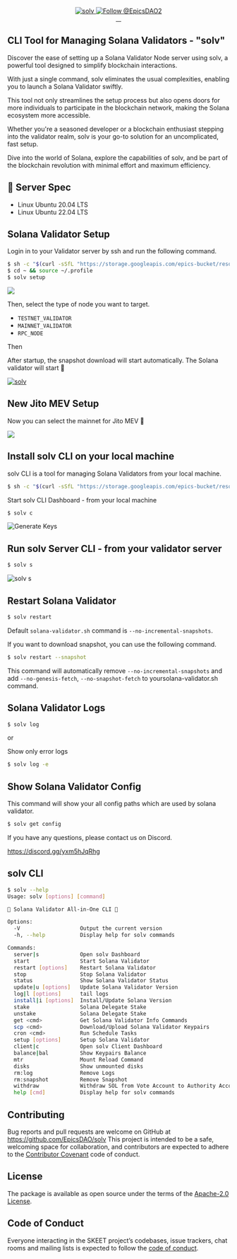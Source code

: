 <p align="center">
  <a href="https://solv.epics.dev/">
    <img src="https://storage.googleapis.com/epics-bucket/solv/assets/v3/solvEN.png" alt="solv" />
  </a>

  <a href="https://twitter.com/intent/follow?screen_name=EpicsDAO2">
    <img src="https://img.shields.io/twitter/follow/EpicsDAO2.svg?label=Follow%20@EpicsDAO2" alt="Follow @EpicsDAO2" />
  </a>
  <br/>
  <a aria-label="npm version" href="https://www.npmjs.com/package/@epics-dao/solv">
    <img alt="" src="https://badgen.net/npm/v/@epics-dao/solv">
  </a>
  <a aria-label="Downloads Number" href="https://www.npmjs.com/package/@epics-dao/solv">
    <img alt="" src="https://badgen.net/npm/dt/@epics-dao/solv">
  </a>
  <a aria-label="License" href="https://github.com/EpicsDAO/solv/blob/master/LICENSE.txt">
    <img alt="" src="https://badgen.net/badge/license/Apache/blue">
  </a>
    <a aria-label="Code of Conduct" href="https://github.com/EpicsDAO/solv/blob/master/CODE_OF_CONDUCT.md">
    <img alt="" src="https://img.shields.io/badge/Contributor%20Covenant-2.1-4baaaa.svg">
  </a>
</p>

## CLI Tool for Managing Solana Validators - "solv"

Discover the ease of setting up a Solana Validator Node server using solv, a powerful tool designed to simplify blockchain interactions.

With just a single command, solv eliminates the usual complexities, enabling you to launch a Solana Validator swiftly.

This tool not only streamlines the setup process but also opens doors for more individuals to participate in the blockchain network, making the Solana ecosystem more accessible.

Whether you're a seasoned developer or a blockchain enthusiast stepping into the validator realm, solv is your go-to solution for an uncomplicated, fast setup.

Dive into the world of Solana, explore the capabilities of solv, and be part of the blockchain revolution with minimal effort and maximum efficiency.

## 📖 Server Spec

- Linux Ubuntu 20.04 LTS
- Linux Ubuntu 22.04 LTS

## Solana Validator Setup

Login in to your Validator server by ssh and run the following command.

```bash
$ sh -c "$(curl -sSfL "https://storage.googleapis.com/epics-bucket/resource/solv/v3.3/install")"
$ cd ~ && source ~/.profile
$ solv setup
```

![](https://storage.googleapis.com/zenn-user-upload/949db29fc401-20240131.png)

Then, select the type of node you want to target.

- `TESTNET_VALIDATOR`
- `MAINNET_VALIDATOR`
- `RPC_NODE`

Then

After startup, the snapshot download will start automatically.
The Solana validator will start 🎊

[![solv](https://storage.googleapis.com/epics-bucket/Validator/solv-install-top.gif)](https://youtu.be/rY4bajhRJgw)

## New Jito MEV Setup

Now you can select the mainnet for Jito MEV 🎉

![](https://storage.googleapis.com/epics-bucket/solv/assets/mainnet-select.png)

## Install solv CLI on your local machine

solv CLI is a tool for managing Solana Validators from your local machine.

```bash
$ sh -c "$(curl -sSfL "https://storage.googleapis.com/epics-bucket/resource/solv-cli/v3.0.0/install")"
```

Start solv CLI Dashboard - from your local machine

```bash
$ solv c
```

![Generate Keys](https://storage.googleapis.com/epics-bucket/solv/assets/generate-keys.png)

## Run solv Server CLI - from your validator server

```bash
$ solv s
```

![solv s](https://storage.googleapis.com/epics-bucket/solv/assets/solv-s.png)

## Restart Solana Validator

```bash
$ solv restart
```

Default `solana-validator.sh` command is `--no-incremental-snapshots`.

If you want to download snapshot, you can use the following command.

```bash
$ solv restart --snapshot
```

This command will automatically remove `--no-incremental-snapshots` and add `--no-genesis-fetch`, `--no-snapshot-fetch` to yoursolana-validator.sh command.

## Solana Validator Logs

```bash
$ solv log
```

or

Show only error logs

```bash
$ solv log -e
```

## Show Solana Validator Config

This command will show your all config paths which are used by solana validator.

```bash
$ solv get config
```

If you have any questions, please contact us on Discord.

https://discord.gg/yxm5hJqRhg

## solv CLI

```bash
$ solv --help
Usage: solv [options] [command]

💎 Solana Validator All-in-One CLI 💎

Options:
  -V                   Output the current version
  -h, --help           Display help for solv commands

Commands:
  server|s             Open solv Dashboard
  start                Start Solana Validator
  restart [options]    Restart Solana Validator
  stop                 Stop Solana Validator
  status               Show Solana Validator Status
  update|u [options]   Update Solana Validator Version
  log|l [options]      tail logs
  install|i [options]  Install/Update Solana Version
  stake                Solana Delegate Stake
  unstake              Solana Delegate Stake
  get <cmd>            Get Solana Validator Info Commands
  scp <cmd>            Download/Upload Solana Validator Keypairs
  cron <cmd>           Run Schedule Tasks
  setup [options]      Setup Solana Validator
  client|c             Open solv Client Dashboard
  balance|bal          Show Keypairs Balance
  mtr                  Mount Reload Command
  disks                Show unmounted disks
  rm:log               Remove Logs
  rm:snapshot          Remove Snapshot
  withdraw             Withdraw SOL from Vote Account to Authority Account
  help [cmd]           Display help for solv commands
```

## Contributing

Bug reports and pull requests are welcome on GitHub at https://github.com/EpicsDAO/solv This project is intended to be a safe, welcoming space for collaboration, and contributors are expected to adhere to the [Contributor Covenant](http://contributor-covenant.org) code of conduct.

## License

The package is available as open source under the terms of the [Apache-2.0 License](https://www.apache.org/licenses/LICENSE-2.0).

## Code of Conduct

Everyone interacting in the SKEET project’s codebases, issue trackers, chat rooms and mailing lists is expected to follow the [code of conduct](https://github.com/EpicsDAO/solv/blob/master/CODE_OF_CONDUCT.md).
